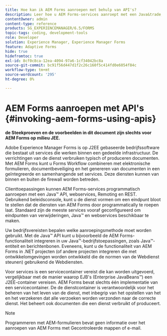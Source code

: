 ```yaml
---
title: Hoe kan ik AEM Forms aanroepen met behulp van API's?
description: Leer hoe u AEM Forms-services aanroept met een Java&trade; API, webservices, Remoting en REST.
contentOwner: admin
content-type: reference
products: SG_EXPERIENCEMANAGER/6.5/FORMS
topic-tags: coding, development-tools
role: Developer
solution: Experience Manager, Experience Manager Forms
feature: Adaptive Forms
hide: true
hidefromtoc: true
exl-id: 8cf0c8ca-12ea-4094-97a6-1cf34042bc8a
source-git-commit: bc91f56d447d1f2c26c160f5c414fd0e6054f84c
workflow-type: tm+mt
source-wordcount: '295'
ht-degree: 0%

---
```


# AEM Forms aanroepen met API&#39;s {#invoking-aem-forms-using-apis}

**de Steekproeven en de voorbeelden in dit document zijn slechts voor AEM Forms op milieu JEE.**

Adobe Experience Manager Forms is op J2EE gebaseerde bedrijfssoftware die bestaat uit services die werken binnen een gedeelde infrastructuur. De verrichtingen van de dienst verbruiken typisch of produceren documenten. Met AEM Forms kunt u Forms Workflow combineren met elektronische formulieren, documentbeveiliging en het genereren van documenten in een geïntegreerde en samenhangende set services. Deze diensten kunnen van binnen en buiten de firewall worden betreden.

Clienttoepassingen kunnen AEM Forms-services programmatisch aanroepen met een Java™ API, webservices, Remoting en REST. Gebruikend beleidsconsole, kunt u de dienst vormen om een eindpunt bloot te stellen dat de diensten van AEM Forms door programmatically te roepen laat. Standaard zijn de meeste services vooraf geconfigureerd om eindpunten van verwijderingen, Java™ en webservices beschikbaar te maken.

Uw bedrijfsvereisten bepalen welke aanroepingsmethode moet worden gebruikt. Met de Java™ API kunt u bijvoorbeeld de AEM Forms-functionaliteit integreren in uw Java™-bedrijfstoepassingen, zoals Java™-entiteit en berichtenbonen. Eveneens, kunt u de functionaliteit van AEM Forms in .NET projecten (of andere projecten integreren die met ontwikkelomgevingen worden ontwikkeld die de normen van de Webdienst steunen) gebruikend de Webdiensten.

Voor services is een servicecontainer vereist die kan worden uitgevoerd, vergelijkbaar met de manier waarop EJB&#39;s (Enterprise JavaBeans™) een J2EE-container vereisen. AEM Forms bevat slechts één implementatie van een servicecontainer. De de dienstcontainer is verantwoordelijk voor het beheren van het leven van de dienst, met inbegrip van het opstellen van het en het verzekeren dat alle verzoeken worden verzonden naar de correcte dienst. Het beheert ook documenten die een dienst verbruikt of produceert.

>[!NOTE]
>
>Programmeren met AEM-formulieren bevat geen informatie over het aanroepen van AEM Forms met Gecontroleerde mappen of e-mail.
